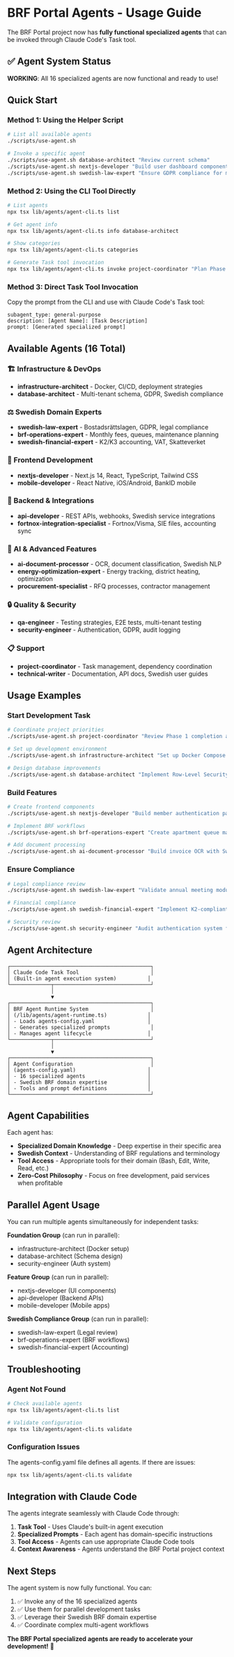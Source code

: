 # BRF Portal Agents - Usage Guide

The BRF Portal project now has **fully functional specialized agents** that can be invoked through Claude Code's Task tool.

## ✅ Agent System Status

**WORKING**: All 16 specialized agents are now functional and ready to use!

## Quick Start

### Method 1: Using the Helper Script
```bash
# List all available agents
./scripts/use-agent.sh

# Invoke a specific agent
./scripts/use-agent.sh database-architect "Review current schema"
./scripts/use-agent.sh nextjs-developer "Build user dashboard components" 
./scripts/use-agent.sh swedish-law-expert "Ensure GDPR compliance for member data"
```

### Method 2: Using the CLI Tool Directly
```bash
# List agents
npx tsx lib/agents/agent-cli.ts list

# Get agent info
npx tsx lib/agents/agent-cli.ts info database-architect

# Show categories
npx tsx lib/agents/agent-cli.ts categories

# Generate Task tool invocation
npx tsx lib/agents/agent-cli.ts invoke project-coordinator "Plan Phase 2 implementation"
```

### Method 3: Direct Task Tool Invocation
Copy the prompt from the CLI and use with Claude Code's Task tool:
```
subagent_type: general-purpose
description: [Agent Name]: [Task Description]
prompt: [Generated specialized prompt]
```

## Available Agents (16 Total)

### 🏗️ Infrastructure & DevOps
- **infrastructure-architect** - Docker, CI/CD, deployment strategies
- **database-architect** - Multi-tenant schema, GDPR, Swedish compliance

### ⚖️ Swedish Domain Experts
- **swedish-law-expert** - Bostadsrättslagen, GDPR, legal compliance
- **brf-operations-expert** - Monthly fees, queues, maintenance planning
- **swedish-financial-expert** - K2/K3 accounting, VAT, Skatteverket

### 🎨 Frontend Development
- **nextjs-developer** - Next.js 14, React, TypeScript, Tailwind CSS
- **mobile-developer** - React Native, iOS/Android, BankID mobile

### 🔌 Backend & Integrations
- **api-developer** - REST APIs, webhooks, Swedish service integrations
- **fortnox-integration-specialist** - Fortnox/Visma, SIE files, accounting sync

### 🤖 AI & Advanced Features
- **ai-document-processor** - OCR, document classification, Swedish NLP
- **energy-optimization-expert** - Energy tracking, district heating, optimization
- **procurement-specialist** - RFQ processes, contractor management

### 🔒 Quality & Security
- **qa-engineer** - Testing strategies, E2E tests, multi-tenant testing
- **security-engineer** - Authentication, GDPR, audit logging

### 📋 Support
- **project-coordinator** - Task management, dependency coordination
- **technical-writer** - Documentation, API docs, Swedish user guides

## Usage Examples

### Start Development Task
```bash
# Coordinate project priorities
./scripts/use-agent.sh project-coordinator "Review Phase 1 completion and plan Phase 2 document management"

# Set up development environment  
./scripts/use-agent.sh infrastructure-architect "Set up Docker Compose with SQLite for local development"

# Design database improvements
./scripts/use-agent.sh database-architect "Implement Row-Level Security policies for multi-tenant isolation"
```

### Build Features
```bash
# Create frontend components
./scripts/use-agent.sh nextjs-developer "Build member authentication pages with Swedish language support"

# Implement BRF workflows
./scripts/use-agent.sh brf-operations-expert "Create apartment queue management system"

# Add document processing
./scripts/use-agent.sh ai-document-processor "Build invoice OCR with Swedish supplier data extraction"
```

### Ensure Compliance
```bash
# Legal compliance review
./scripts/use-agent.sh swedish-law-expert "Validate annual meeting module against Bostadsrättslagen"

# Financial compliance
./scripts/use-agent.sh swedish-financial-expert "Implement K2-compliant bookkeeping with Swedish VAT"

# Security review
./scripts/use-agent.sh security-engineer "Audit authentication system for GDPR compliance"
```

## Agent Architecture

```
┌─────────────────────────────────────────────┐
│ Claude Code Task Tool                       │
│ (Built-in agent execution system)          │
└─────────────┬───────────────────────────────┘
              │
              ▼
┌─────────────────────────────────────────────┐
│ BRF Agent Runtime System                    │
│ (/lib/agents/agent-runtime.ts)             │
│ - Loads agents-config.yaml                 │
│ - Generates specialized prompts             │
│ - Manages agent lifecycle                  │
└─────────────┬───────────────────────────────┘
              │
              ▼
┌─────────────────────────────────────────────┐
│ Agent Configuration                         │
│ (agents-config.yaml)                       │
│ - 16 specialized agents                    │
│ - Swedish BRF domain expertise             │
│ - Tools and prompt definitions             │
└─────────────────────────────────────────────┘
```

## Agent Capabilities

Each agent has:
- **Specialized Domain Knowledge** - Deep expertise in their specific area
- **Swedish Context** - Understanding of BRF regulations and terminology
- **Tool Access** - Appropriate tools for their domain (Bash, Edit, Write, Read, etc.)
- **Zero-Cost Philosophy** - Focus on free development, paid services when profitable

## Parallel Agent Usage

You can run multiple agents simultaneously for independent tasks:

**Foundation Group** (can run in parallel):
- infrastructure-architect (Docker setup)
- database-architect (Schema design) 
- security-engineer (Auth system)

**Feature Group** (can run in parallel):
- nextjs-developer (UI components)
- api-developer (Backend APIs)
- mobile-developer (Mobile apps)

**Swedish Compliance Group** (can run in parallel):
- swedish-law-expert (Legal review)
- brf-operations-expert (BRF workflows)
- swedish-financial-expert (Accounting)

## Troubleshooting

### Agent Not Found
```bash
# Check available agents
npx tsx lib/agents/agent-cli.ts list

# Validate configuration
npx tsx lib/agents/agent-cli.ts validate
```

### Configuration Issues
The agents-config.yaml file defines all agents. If there are issues:
```bash
npx tsx lib/agents/agent-cli.ts validate
```

## Integration with Claude Code

The agents integrate seamlessly with Claude Code through:
1. **Task Tool** - Uses Claude's built-in agent execution
2. **Specialized Prompts** - Each agent has domain-specific instructions
3. **Tool Access** - Agents can use appropriate Claude Code tools
4. **Context Awareness** - Agents understand the BRF Portal project context

## Next Steps

The agent system is now fully functional. You can:
1. ✅ Invoke any of the 16 specialized agents
2. ✅ Use them for parallel development tasks
3. ✅ Leverage their Swedish BRF domain expertise
4. ✅ Coordinate complex multi-agent workflows

**The BRF Portal specialized agents are ready to accelerate your development!** 🚀